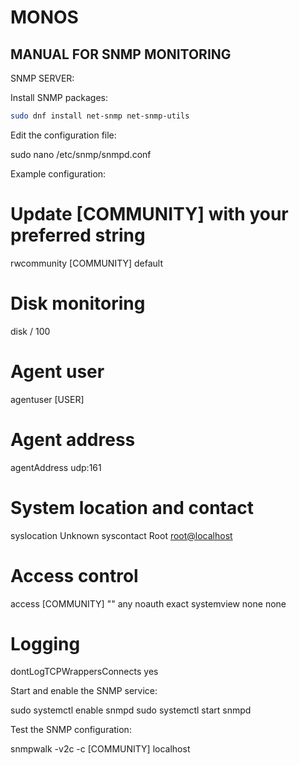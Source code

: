 # MONOS



## MANUAL FOR SNMP MONITORING

SNMP SERVER:

Install SNMP packages:
```sh
sudo dnf install net-snmp net-snmp-utils
```

Edit the configuration file:

sudo nano /etc/snmp/snmpd.conf


Example configuration:

# Update [COMMUNITY] with your preferred string
rwcommunity [COMMUNITY] default

# Disk monitoring
disk  / 100

# Agent user
agentuser  [USER]

# Agent address
agentAddress udp:161

# System location and contact
syslocation Unknown
syscontact Root <root@localhost>

# Access control
access  [COMMUNITY] "" any noauth exact systemview none none

# Logging
dontLogTCPWrappersConnects yes






Start and enable the SNMP service:

sudo systemctl enable snmpd
sudo systemctl start snmpd




Test the SNMP configuration:

snmpwalk -v2c -c [COMMUNITY] localhost


